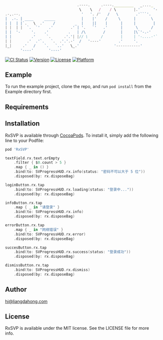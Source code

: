 ```js
                                 .----.     .----._________   _...._
                                  \    \   /    / \        |.'      '-.
.-,.--.                            '   '. /'   /   \        .'```'.    '.
|  .-. | ____     _____            |    |'    /     \      |       \     \
| |  | |`.   \  .'    /         _  |    ||    |      |     |        |    |
| |  | |  `.  `'    .'        .' | '.   `'   .'      |      \      /    .
| |  '-     '.    .'         .   | /\        /       |     |\`'-.-'   .'
| |         .'     `.      .'.'| |// \      /        |     | '-....-'`
| |       .'  .'`.   `.  .'.'.-'  /   '----'        .'     '.
|_|     .'   /    `.   `..'   \_.'                '-----------'
       '----'       '----'
```

[![CI Status](https://img.shields.io/travis/hi@liangdahong.com/RxSVP.svg?style=flat)](https://travis-ci.org/hi@liangdahong.com/RxSVP)
[![Version](https://img.shields.io/cocoapods/v/RxSVP.svg?style=flat)](https://cocoapods.org/pods/RxSVP)
[![License](https://img.shields.io/cocoapods/l/RxSVP.svg?style=flat)](https://cocoapods.org/pods/RxSVP)
[![Platform](https://img.shields.io/cocoapods/p/RxSVP.svg?style=flat)](https://cocoapods.org/pods/RxSVP)

## Example

To run the example project, clone the repo, and run `pod install` from the Example directory first.

## Requirements

## Installation

RxSVP is available through [CocoaPods](https://cocoapods.org). To install
it, simply add the following line to your Podfile:

```ruby
pod 'RxSVP'
```

```swift
textField.rx.text.orEmpty
    .filter { $0.count > 5 }
    .map { _ in () }
    .bind(to: SVProgressHUD.rx.info(status: "密码不可以大于 5 位"))
    .disposed(by: rx.disposeBag)

loginButton.rx.tap
    .bind(to: SVProgressHUD.rx.loading(status: "登录中..."))
    .disposed(by: rx.disposeBag)

infoButton.rx.tap
    .map { _ in "请登录" }
    .bind(to: SVProgressHUD.rx.info)
    .disposed(by: rx.disposeBag)

errorButton.rx.tap
    .map { _ in "网络错误" }
    .bind(to: SVProgressHUD.rx.error)
    .disposed(by: rx.disposeBag)

succesButton.rx.tap
    .bind(to: SVProgressHUD.rx.success(status: "登录成功"))
    .disposed(by: rx.disposeBag)

dismissButton.rx.tap
    .bind(to: SVProgressHUD.rx.dismiss)
    .disposed(by: rx.disposeBag)
```

## Author

hi@liangdahong.com

## License

RxSVP is available under the MIT license. See the LICENSE file for more info.
